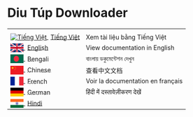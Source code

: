 # Diu Túp Downloader

<table>
  <tr>
    <th></th>
    <th></th>
  </tr>
  <tr>
    <td>
    <a href="src/docs/locale/vi/README.vi.md">
        <img src="src/assets/images/Vietnam_Flag.svg" alt="Tiếng Việt" width="30" height="20" style="vertical-align: middle;">
        <span style="margin-left: 5px; vertical-align: middle;">Tiếng Việt</span>
    </a>
</td>
    <td>Xem tài liệu bằng Tiếng Việt</td>
  </tr>
  <tr>
    <td>
    <a href="src/docs/locale/en/README.en.md">
        <img src="src/assets/images/United_Kingdom_Flag.svg" alt="English" width="30" height="20" style="vertical-align: middle;">
        <span style="margin-left: 5px; vertical-align: middle;">English</span>
    </a>
</td>
    <td>View documentation in English</td>
  </tr>
  <tr>
    <td>
    <a href="src/docs/locale/bn/README.bn.md">
        <img src="src/assets/images/Bangladesh_Flag.svg" alt="Bengali" width="30" height="20" style="vertical-align: middle;">
        <span style="margin-left: 5px; vertical-align: middle;">Bengali</span>
    </a>
</td>
    <td>বাংলায় ডকুমেন্টেশন দেখুন</td>
  </tr>
  <tr>
    <td>
    <a href="src/docs/locale/zh/README.zh.md">
        <img src="src/assets/images/China_Flag.svg" alt="Chinese" width="30" height="20" style="vertical-align: middle;">
        <span style="margin-left: 5px; vertical-align: middle;">Chinese</span>
    </a>
</td>
    <td>查看中文文档</td>
  </tr>
  <tr>
    <td>
    <a href="src/docs/locale/fr/README.fr.md">
        <img src="src/assets/images/France_Flag.svg" alt="French" width="30" height="20" style="vertical-align: middle;">
        <span style="margin-left: 5px; vertical-align: middle;">French</span>
    </a>
</td>
    <td>Voir la documentation en français</td>
  </tr>
  <tr>
    <td>
    <a href="src/docs/locale/de/README.de.md">
        <img src="src/assets/images/Germany_Flag.svg" alt="German" width="30" height="20" style="vertical-align: middle;">
        <span style="margin-left: 5px; vertical-align: middle;">German</span>
    </a>
</td>
    <td>हिंदी में दस्तावेज़ीकरण देखें</td>
  </tr>
  <tr>
    <td>
    <a href="src/docs/locale/hi/README.hi.md">
        <img src="src/assets/images/India_Flag.svg" alt="Hindi" width="30" height="20" style="vertical-align: middle;">
        <span style="margin-left: 5px; vertical-align: middle;">Hindi</span>
    </a>
</table>
